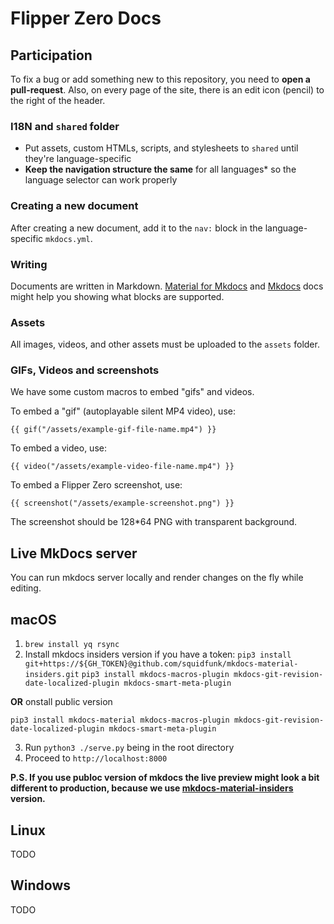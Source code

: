 # Flipper Zero Docs

## Participation

To fix a bug or add something new to this repository, you need to **open a pull-request**. Also,
on every page of the site, there is an edit icon (pencil) to the right of the header.

### I18N and `shared` folder

- Put assets, custom HTMLs, scripts, and stylesheets to `shared` until they're language-specific
- **Keep the navigation structure the same** for all languages* so the language selector can work properly

### Creating a new document

After creating a new document, add it to the `nav:` block in the language-specific `mkdocs.yml`.

### Writing

Documents are written in Markdown. [Material for Mkdocs](https://squidfunk.github.io/mkdocs-material/reference/abbreviations/) and [Mkdocs](https://www.mkdocs.org/user-guide/writing-your-docs/#writing-with-markdown) docs might help you showing what blocks are supported.

### Assets

All images, videos, and other assets must be uploaded to the `assets` folder.

### GIFs, Videos and screenshots

We have some custom macros to embed "gifs" and videos.

To embed a "gif" (autoplayable silent MP4 video), use:

```
{{ gif("/assets/example-gif-file-name.mp4") }}
```

To embed a video, use:

```
{{ video("/assets/example-video-file-name.mp4") }}
```

To embed a Flipper Zero screenshot, use:

```
{{ screenshot("/assets/example-screenshot.png") }}
```

The screenshot should be 128*64 PNG with transparent background.

## Live MkDocs server

You can run mkdocs server locally and render changes on the fly while editing.

## macOS

1. `brew install yq rsync`
2. Install mkdocs insiders version if  you have a token:
   `pip3 install git+https://${GH_TOKEN}@github.com/squidfunk/mkdocs-material-insiders.git`
   `pip3 install mkdocs-macros-plugin mkdocs-git-revision-date-localized-plugin mkdocs-smart-meta-plugin`

**OR** onstall public version

   `pip3 install mkdocs-material mkdocs-macros-plugin mkdocs-git-revision-date-localized-plugin mkdocs-smart-meta-plugin`

3. Run `python3 ./serve.py` being in the root directory
4. Proceed to `http://localhost:8000`

**P.S. If you use publoc version of mkdocs the live preview might look a bit different to production, because we use [mkdocs-material-insiders](https://squidfunk.github.io/mkdocs-material/insiders/) version.**

## Linux 

TODO 

## Windows 

TODO 
